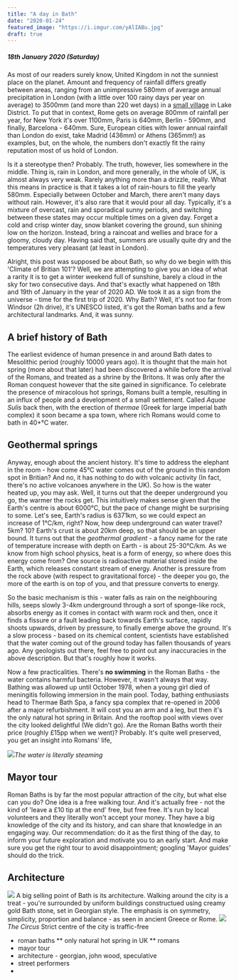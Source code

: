 ```yaml
---
title: "A day in Bath"
date: "2020-01-24"
featured_image: "https://i.imgur.com/yAlIABu.jpg"
draft: true
---
```


##### 18th January 2020 (Saturday)

As most of our readers surely know, United Kingdom in not the sunniest place on the planet. Amount and frequency of rainfall differs greatly between areas, ranging from an unimpressive 580mm of average annual precipitation in London (with a little over 100 rainy days per year on average) to 3500mm (and more than 220 wet days) in a [small village](https://en.wikipedia.org/wiki/Seathwaite,_Allerdale) in Lake District. To put that in context, Rome gets on average 800mm of rainfall per year, for New York it's over 1100mm, Paris is 640mm, Berlin - 590mm, and finally, Barcelona - 640mm. Sure, European cities with lower annual rainfall than London do exist, take Madrid (436mm) or Athens (365mm!) as examples, but, on the whole, the numbers don't exactly fit the rainy reputation most of us hold of London. 

Is it a stereotype then? Probably. The truth, however, lies somewhere in the middle. Thing is, rain in London, and more generally, in the whole of UK, is almost always very weak. Rarely anything more than a drizzle, really. What this means in practice is that it takes a lot of rain-hours to fill the yearly 580mm. Especially between October and March, there aren't many days without rain. However, it's also rare that it would pour all day. Typically, it's a mixture of overcast, rain and sporadical sunny periods, and switching between these states may occur multiple times on a given day. Forget a cold and crisp winter day, snow blanket covering the ground, sun shining low on the horizon. Instead, bring a raincoat and wellies and brace for a gloomy, cloudy day. Having said that, summers are usually quite dry and the temperatures very pleasant (at least in London). 

Alright, this post was supposed be about Bath, so why do we begin with this 'Climate of Britian 101'? Well, we are attempting to give you an idea of what a rarity it is to get a winter weekend full of sunshine, barely a cloud in the sky for two consecutive days. And that's exactly what happened on 18th and 19th of January in the year of 2020 AD. We took it as a sign from the universe - time for the first trip of 2020. Why Bath? Well, it's not too far from Windsor (2h drive), it's UNESCO listed, it's got the Roman baths and a few architectural landmarks. And, it was sunny.

## A brief history of Bath
The earliest evidence of human presence in and around Bath dates to Mesolithic period (roughly 10000 years ago). It is thought that the main hot spring (more about that later) had been discovered a while before the arrival of the Romans, and treated as a shrine by the Britons. It was only after the Roman conquest however that the site gained in significance. To celebrate the presence of miracolous hot springs, Romans built a temple, resulting in an influx of people and a development of a small settlement. Called *Aquae Sulis* back then, with the erection of *thermae* (Greek for large imperial bath complex) it soon became a spa town, where rich Romans would come to bath in 40+&deg;C water.

## Geothermal springs
Anyway, enough about the ancient history. It's time to address the elephant in the room - how come 45&deg;C water comes out of the ground in this random spot in Britian? And no, it has nothing to do with volcanic activity (In fact, there's no active volcanoes anywhere in the UK). So how is the water heated up, you may ask. Well, it turns out that the deeper underground you go, the warmer the rocks get. This intuitively makes sense given that the Earth's centre is about 6000&deg;C, but the pace of change might be surprising to some. Let's see, Earth's radius is 6371km, so we could expect an increase of 1&deg;C/km, right? Now, how deep underground can water travel? 5km? 10? Earth's crust is about 20km deep, so that should be an upper bound. It turns out that the *geothermal gradient* - a fancy name for the rate of temperature increase with depth on Earth - is about 25-30&deg;C/km. As we know from high school physics, heat is a form of energy, so where does this energy come from? One source is radioactive material stored inside the Earth, which releases constant stream of energy. Another is pressure from the rock above (with respect to gravitational force) - the deeper you go, the more of the earth is on top of you, and that pressure converts to energy. 

So the basic mechanism is this - water falls as rain on the neighbouring hills, seeps slowly 3-4km underground through a sort of sponge-like rock, absorbs energy as it comes in contact with warm rock and then, once it finds a fissure or a fault leading back towards Earth's surface, rapidly shoots upwards, driven by pressure, to finally emerge above the ground. It's a slow process - based on its chemical content, scientists have established that the water coming out of the ground today has fallen thousands of years ago. Any geologists out there, feel free to point out any inaccuracies in the above description. But that's roughly how it works.

Now a few practicalities. There's **no swimming** in the Roman Baths - the water contains harmful bacteria. However, it wasn't always that way. Bathing was allowed up until October 1978, when a young girl died of meningitis following immersion in the main pool. Today, bathing enthusiasts head to Thermae Bath Spa, a fancy spa complex that re-opened in 2006 after a major refurbishment. It will cost you an arm and a leg, but then it's the only natural hot spring in Britain. And the rooftop pool with views over the city looked delightful (We didn't go). Are the Roman Baths worth their price (roughly £15pp when we went)? Probably. It's quite well preserved, you get an insight into Romans' life, 

![](https://i.imgur.com/WSI52a0.jpg)*The water is literally steaming*

## Mayor tour
Roman Baths is by far the most popular attraction of the city, but what else can you do? One idea is a free walking tour. And it's actually free - not the kind of 'leave a £10 tip at the end' free, but free free. It's run by local volunteers and they literally won't accept your money. They have a big knowledge of the city and its history, and can share that knowledge in an engaging way. Our recommendation: do it as the first thing of the day, to inform your future exploration and motivate you to an early start. And make sure you get the right tour to avoid disappointment; googling 'Mayor guides' should do the trick.

## Architecture
![](https://i.imgur.com/XBhBtdo.jpg)
A big selling point of Bath is its architecture. Walking around the city is a treat - you're surrounded by uniform buildings constructued using creamy gold Bath stone, set in Georgian style. The emphasis is on symmetry, simplicity, proportion and balance - as seen in ancient Greece or Rome. 
![](https://i.imgur.com/T99Bkll.jpg)*The Circus*
Strict centre of the city is traffic-free


* roman baths
** only natural hot spring in UK
** romans 
* mayor tour
* architecture - georgian, john wood, speculative
* street performers
* 
